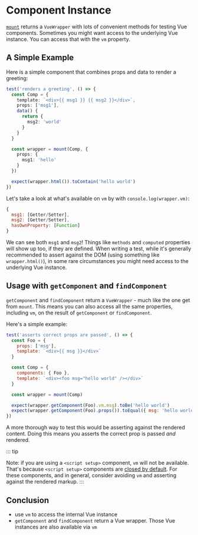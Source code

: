 # Component Instance

[`mount`](/api/#mount) returns a `VueWrapper` with lots of convenient methods for testing Vue components. Sometimes you might want access to the underlying Vue instance. You can access that with the `vm` property.

## A Simple Example

Here is a simple component that combines props and data to render a greeting:

```ts
test('renders a greeting', () => {
  const Comp = {
    template: `<div>{{ msg1 }} {{ msg2 }}</div>`,
    props: ['msg1'],
    data() {
      return {
        msg2: 'world'
      }
    }
  }

  const wrapper = mount(Comp, {
    props: {
      msg1: 'hello'
    }
  })

  expect(wrapper.html()).toContain('hello world')
})
```

Let's take a look at what's available on `vm` by with `console.log(wrapper.vm)`:

```js
{
  msg1: [Getter/Setter],
  msg2: [Getter/Setter],
  hasOwnProperty: [Function]
}
```

We can see both `msg1` and `msg2`! Things like `methods` and `computed` properties will show up too, if they are defined. When writing a test, while it's generally recommended to assert against the DOM (using something like `wrapper.html()`), in some rare circumstances you might need access to the underlying Vue instance. 

## Usage with `getComponent` and `findComponent`

`getComponent` and `findComponent` return a `VueWrapper` - much like the one get from `mount`. This means you can also access all the same properties, including `vm`, on the result of `getComponent` or `findComponent`.

Here's a simple example:

```js
test('asserts correct props are passed', () => {
  const Foo = {
    props: ['msg'],
    template: `<div>{{ msg }}</div>`
  }

  const Comp = {
    components: { Foo },
    template: `<div><foo msg="hello world" /></div>`
  }

  const wrapper = mount(Comp)

  expect(wrapper.getComponent(Foo).vm.msg).toBe('hello world')
  expect(wrapper.getComponent(Foo).props()).toEqual({ msg: 'hello world' })
})
```

A more thorough way to test this would be asserting against the rendered content. Doing this means you asserts the correct prop is passed *and* rendered. 

::: tip

Note: if you are using a `<script setup>` component, `vm` will not be available. That's because `<script setup>` components are [closed by default](https://github.com/vuejs/rfcs/blob/script-setup-2/active-rfcs/0000-script-setup.md#closed-by-default). For these components, and in general, consider avoiding `vm` and asserting against the rendered markup.
:::

## Conclusion

- use `vm` to access the internal Vue instance
- `getComponent` and `findComponent` return a Vue wrapper. Those Vue instances are also available via `vm`
